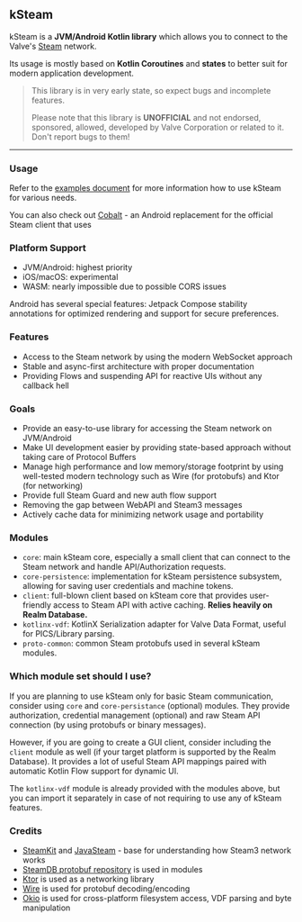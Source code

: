 kSteam
---

kSteam is a **JVM/Android Kotlin library** which allows you to connect to the Valve's [Steam](https://store.steampowered.com/) network.

Its usage is mostly based on **Kotlin Coroutines** and **states** to better suit for modern application development.

> This library is in very early state, so expect bugs and incomplete features.
> 
> Please note that this library is **UNOFFICIAL** and not endorsed, sponsored, allowed, developed by Valve Corporation or related to it. Don't report bugs to them!
---

### Usage

Refer to the [examples document](README_Examples.md) for more information how to use kSteam for various needs.

You can also check out [Cobalt](https://github.com/iTaysonLab/Jetisteam/) - an Android replacement for the official Steam client that uses 

### Platform Support
- JVM/Android: highest priority
- iOS/macOS: experimental
- WASM: nearly impossible due to possible CORS issues

Android has several special features: Jetpack Compose stability annotations for optimized rendering and support for secure preferences.

### Features
- Access to the Steam network by using the modern WebSocket approach
- Stable and async-first architecture with proper documentation
- Providing Flows and suspending API for reactive UIs without any callback hell

### Goals
- Provide an easy-to-use library for accessing the Steam network on JVM/Android
- Make UI development easier by providing state-based approach without taking care of Protocol Buffers
- Manage high performance and low memory/storage footprint by using well-tested modern technology such as Wire (for protobufs) and Ktor (for networking)
- Provide full Steam Guard and new auth flow support
- Removing the gap between WebAPI and Steam3 messages
- Actively cache data for minimizing network usage and portability

### Modules
- `core`: main kSteam core, especially a small client that can connect to the Steam network and handle API/Authorization requests.
- `core-persistence`: implementation for kSteam persistence subsystem, allowing for saving user credentials and machine tokens.
- `client`: full-blown client based on kSteam core that provides user-friendly access to Steam API with active caching. **Relies heavily on Realm Database.**
- `kotlinx-vdf`: KotlinX Serialization adapter for Valve Data Format, useful for PICS/Library parsing.
- `proto-common`: common Steam protobufs used in several kSteam modules.

### Which module set should I use?

If you are planning to use kSteam only for basic Steam communication, consider using `core` and `core-persistance` (optional) modules. They provide authorization, credential management (optional) and raw Steam API connection (by using protobufs or binary messages).

However, if you are going to create a GUI client, consider including the `client` module as well (if your target platform is supported by the Realm Database). It provides a lot of useful Steam API mappings paired with automatic Kotlin Flow support for dynamic UI.

The `kotlinx-vdf` module is already provided with the modules above, but you can import it separately in case of not requiring to use any of kSteam features.

### Credits
- [SteamKit](https://github.com/SteamRE/SteamKit/) and [JavaSteam](https://github.com/Longi94/JavaSteam/) - base for understanding how Steam3 network works
- [SteamDB protobuf repository](https://github.com/SteamDatabase/Protobufs/) is used in modules
- [Ktor](https://github.com/ktorio/ktor) is used as a networking library
- [Wire](https://github.com/square/wire) is used for protobuf decoding/encoding
- [Okio](https://github.com/square/okio) is used for cross-platform filesystem access, VDF parsing and byte manipulation